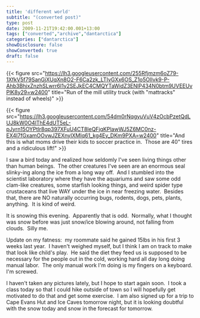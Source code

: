 ```yaml
---
title: 'different world'
subtitle: "(converted post)"
type: post
date: 2009-11-21T19:42:00.001+13:00
tags: ["converted","archive","dantarctica"]
categories: ["dantarctica"]
showDisclosure: false
showConverted: true
draft: false
---
```


{{< figure src="https://lh3.googleusercontent.com/255Rfjmzm6oZ79-1XfkV5f79SanGjXUqXn8O2-F6Ca2zk_LTIvGXx6OS_Z1o5OlIvk9-P-Ahb3BhjxZnzhSLwrr6l1y2SEJkEC4CMQYTaWidZ3ENlP434N0btm9UVEEUvPlK8y29=w2400" title="Run of the mill utility truck (with \"mattracks\" instead of wheels)" >}}


{{< figure src="https://lh3.googleusercontent.com/54dm0rNqgyuVuV4zOcbPzetQdLUJ8kW0O4lThE4dUT5eL-pJyrn15OYPtlr8qp397XFuU4CT8leQFjqKPlawWJ5Z6MC0nz-EX4I7fGxamOOvwJZEXnyIXMIq61_kg4Ey_DKm9PXA=w2400" title="And this is what moms drive their kids to soccer practice in.  Those are 40\" tires and a ridiculous lift!" >}}


I saw a bird today and realized how seldomly I've seen living things other than human beings.  The other creatures I've seen are an enormous seal slinky-ing along the ice from a long way off.  And I stumbled into the scientist laboratory where they have the aquariums and saw some odd clam-like creatures, some starfish looking things, and weird spider type crustaceans that live WAY under the ice in near freezing water.  Besides that, there are NO naturally occurring bugs, rodents, dogs, pets, plants, anything.  It is kind of weird.  

  

It is snowing this evening.  Apparently that is odd.  Normally, what I thought was snow before was just snow/ice blowing around, not falling from clouds.  Silly me.  

  

Update on my fatness:  my roommate said he gained 15lbs in his first 3 weeks last year.  I haven't weighed myself, but I think I am on track to make that look like child's play.  He said the diet they feed us is supposed to be necessary for the people out in the cold, working hard all day long doing manual labor.  The only manual work I'm doing is my fingers on a keyboard.  I'm screwed.  

  

I haven't taken any pictures lately, but I hope to start again soon.  I took a class today so that I could hike outside of town so I will hopefully get motivated to do that and get some exercise.  I am also signed up for a trip to Cape Evans Hut and Ice Caves tomorrow night, but it is looking doubtful with the snow today and snow in the forecast for tomorrow.